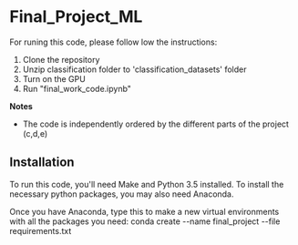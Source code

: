 # Final_Project_ML

For runing this code, please follow low the instructions:
1. Clone the repository 
2. Unzip classification folder to 'classification_datasets' folder
3. Turn on the GPU
4. Run "final_work_code.ipynb"

**Notes**
* The code is independently ordered by the different parts of the project (c,d,e)

## Installation 

To run this code, you'll need Make and Python 3.5 installed. To install the necessary python packages, you may also need Anaconda.

Once you have Anaconda, type this to make a new virtual environments with all the packages you need: conda create --name final_project --file requirements.txt

